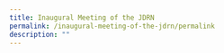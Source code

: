 ```yaml
---
title: Inaugural Meeting of the JDRN
permalink: /inaugural-meeting-of-the-jdrn/permalink
description: ""
---
```

